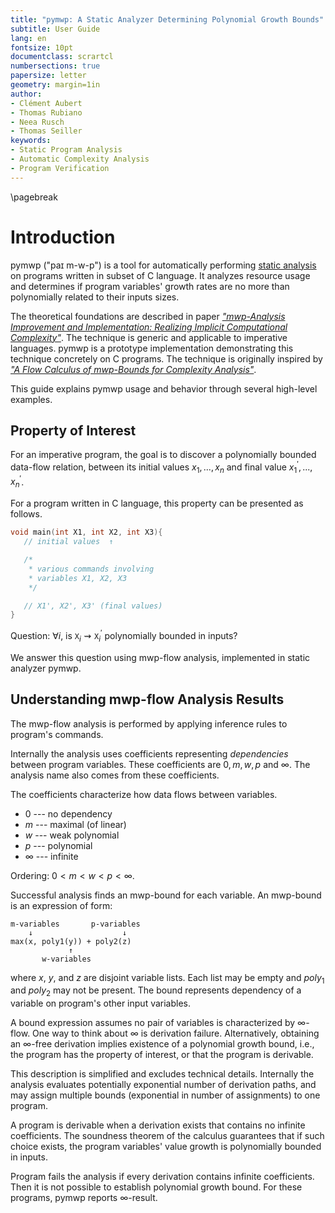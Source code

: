 ```yaml
---
title: "pymwp: A Static Analyzer Determining Polynomial Growth Bounds"
subtitle: User Guide
lang: en
fontsize: 10pt
documentclass: scrartcl  
numbersections: true     
papersize: letter        
geometry: margin=1in     
author:
- Clément Aubert
- Thomas Rubiano
- Neea Rusch
- Thomas Seiller
keywords:
- Static Program Analysis
- Automatic Complexity Analysis
- Program Verification
---
```


\pagebreak

# Introduction

pymwp ("paɪ m-w-p") is a tool for automatically performing 
<a href="https://en.wikipedia.org/wiki/Static_program_analysis" target="blank" rel="nofollow noreferrer">static analysis</a> 
on programs written in subset of C language.
It analyzes resource usage and determines if program variables' growth rates are no more than polynomially related to their inputs sizes.

The theoretical foundations are described in paper 
_<a href="https://doi.org/10.4230/LIPIcs.FSCD.2022.26" target="blank" rel="nofollow noreferrer">"mwp-Analysis Improvement and Implementation: Realizing Implicit Computational Complexity"</a>_.
The technique is generic and applicable to imperative languages. pymwp is a prototype implementation demonstrating this technique concretely on C programs.
The technique is originally inspired by
_<a href="https://doi.org/10.1145/1555746.1555752" target="blank" rel="nofollow noreferrer">"A Flow Calculus of mwp-Bounds for Complexity Analysis"</a>_.

This guide explains pymwp usage and behavior through several high-level examples.

## Property of Interest

For an imperative program, the goal is to discover a polynomially bounded data-flow relation, 
between its initial values $x_1,...,x_n$ and final value $x_1^\prime,...,x_n^\prime$.

For a program written in C language, this property can be presented as follows.   

```c
void main(int X1, int X2, int X3){       
   // initial values  ↑

   /*  
    * various commands involving 
    * variables X1, X2, X3 
    */

   // X1', X2', X3' (final values) 
}
```

Question: $\forall i$, is $\texttt{X}_i \rightsquigarrow \texttt{X}_i^\prime$ polynomially bounded in inputs? 

We answer this question using mwp-flow analysis, implemented in static analyzer pymwp.

## Understanding mwp-flow Analysis Results

The mwp-flow analysis is performed by applying inference rules to program's commands.

Internally the analysis uses coefficients representing _dependencies_ between program variables.
These coefficients are $0, m, w, p$ and $\infty$. The analysis name also comes from these coefficients.

The coefficients characterize how data flows between variables.

* $0$ --- no dependency
* $m$ --- maximal (of linear)
* $w$ --- weak polynomial
* $p$ --- polynomial
* $\infty$ --- infinite

Ordering:  $0 < m < w < p < \infty$. 

Successful analysis finds an mwp-bound for each variable. An mwp-bound is an expression of form:

```
m-variables       p-variables
    ↓                    ↓ 
max(x, poly1(y)) + poly2(z)
             ↑  
       w-variables
```

where $x$, $y$, and $z$ are disjoint variable lists.
Each list may be empty and $poly_1$ and $poly_2$ may not be present.
The bound represents dependency of a variable on program's other input variables.

A bound expression assumes no pair of variables is characterized by $\infty$-flow.
One way to think about $\infty$ is derivation failure. Alternatively, obtaining an $\infty$-free derivation
implies existence of a polynomial growth bound, i.e., the program has the property of interest, or that the program is derivable.

This description is simplified and excludes technical details. 
Internally the analysis evaluates potentially exponential number of
derivation paths, and may assign multiple bounds (exponential in number of assignments) to one program.

A program is derivable when a derivation exists that contains no infinite coefficients.
The soundness theorem of the calculus guarantees that if such choice exists, the program variables' value growth is polynomially bounded in inputs.

Program fails the analysis if every derivation contains infinite coefficients.
Then it is not possible to establish polynomial growth bound. 
For these programs, pymwp reports $\infty$-result.
